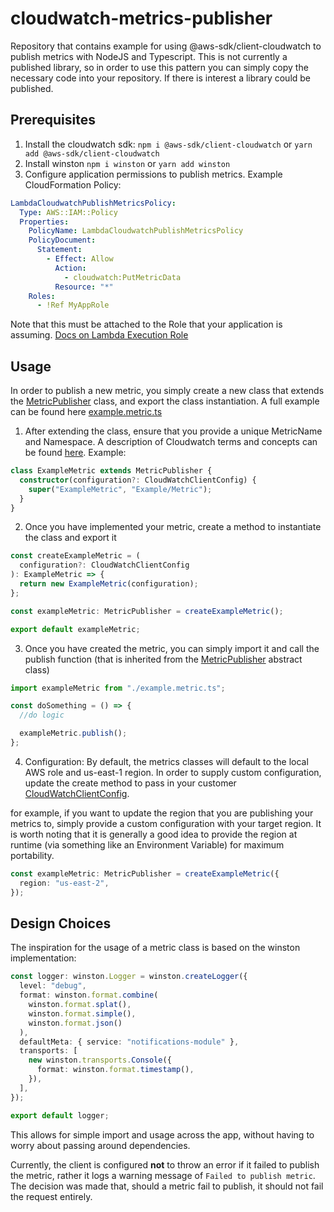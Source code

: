 # cloudwatch-metrics-publisher

Repository that contains example for using @aws-sdk/client-cloudwatch to publish metrics with NodeJS and Typescript. This is not currently a published library, so in order to use this pattern you can simply copy the necessary code into your repository. If there is interest a library could be published.

## Prerequisites

1. Install the cloudwatch sdk: `npm i @aws-sdk/client-cloudwatch` or `yarn add @aws-sdk/client-cloudwatch`
2. Install winston `npm i winston` or `yarn add winston`
3. Configure application permissions to publish metrics. Example CloudFormation Policy:

```yaml
LambdaCloudwatchPublishMetricsPolicy:
  Type: AWS::IAM::Policy
  Properties:
    PolicyName: LambdaCloudwatchPublishMetricsPolicy
    PolicyDocument:
      Statement:
        - Effect: Allow
          Action:
            - cloudwatch:PutMetricData
          Resource: "*"
    Roles:
      - !Ref MyAppRole
```

Note that this must be attached to the Role that your application is assuming. [Docs on Lambda Execution Role](https://docs.aws.amazon.com/lambda/latest/dg/lambda-intro-execution-role.html)

## Usage

In order to publish a new metric, you simply create a new class that extends the [MetricPublisher](metrics.client.ts) class, and export the class instantiation. A full example can be found here [example.metric.ts](example.metric.ts)

1. After extending the class, ensure that you provide a unique MetricName and Namespace. A description of Cloudwatch terms and concepts can be found [here](https://docs.aws.amazon.com/AmazonCloudWatch/latest/monitoring/cloudwatch_concepts.html). Example:

```typescript
class ExampleMetric extends MetricPublisher {
  constructor(configuration?: CloudWatchClientConfig) {
    super("ExampleMetric", "Example/Metric");
  }
}
```

2. Once you have implemented your metric, create a method to instantiate the class and export it

```typescript
const createExampleMetric = (
  configuration?: CloudWatchClientConfig
): ExampleMetric => {
  return new ExampleMetric(configuration);
};

const exampleMetric: MetricPublisher = createExampleMetric();

export default exampleMetric;
```

3. Once you have created the metric, you can simply import it and call the publish function (that is inherited from the [MetricPublisher](metrics.client.ts) abstract class)

```typescript
import exampleMetric from "./example.metric.ts";

const doSomething = () => {
  //do logic

  exampleMetric.publish();
};
```

4. Configuration: By default, the metrics classes will default to the local AWS role and us-east-1 region. In order to supply custom configuration, update the create method to pass in your customer [CloudWatchClientConfig](https://docs.aws.amazon.com/AWSJavaScriptSDK/v3/latest/clients/client-cloudwatch/interfaces/cloudwatchclientconfig.html).

for example, if you want to update the region that you are publishing your metrics to, simply provide a custom configuration with your target region. It is worth noting that it is generally a good idea to provide the region at runtime (via something like an Environment Variable) for maximum portability.

```typescript
const exampleMetric: MetricPublisher = createExampleMetric({
  region: "us-east-2",
});
```

## Design Choices

The inspiration for the usage of a metric class is based on the winston implementation:

```typescript
const logger: winston.Logger = winston.createLogger({
  level: "debug",
  format: winston.format.combine(
    winston.format.splat(),
    winston.format.simple(),
    winston.format.json()
  ),
  defaultMeta: { service: "notifications-module" },
  transports: [
    new winston.transports.Console({
      format: winston.format.timestamp(),
    }),
  ],
});

export default logger;
```

This allows for simple import and usage across the app, without having to worry about passing around dependencies.

Currently, the client is configured **not** to throw an error if it failed to publish the metric, rather it logs a warning message of `Failed to publish metric`. The decision was made that, should a metric fail to publish, it should not fail the request entirely.
